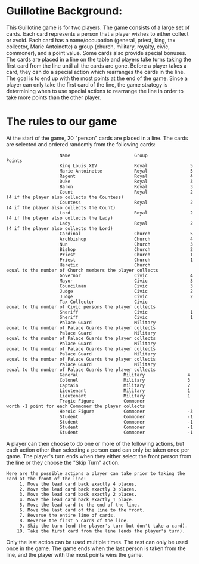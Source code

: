 # Guillotine Background:
This Guillotine game is for two players. The game consists of a large set of cards. Each card represents a person that a player wishes to either collect or avoid. Each card has a name/occupation (general, priest, king, tax collector, Marie Antoinette) a group (church, military, royalty, civic, commoner), and a point value. Some cards also provide special bonuses. The cards are placed in a line on the table and players take turns taking the first card from the line until all the cards are gone. Before a player takes a card, they can do a special action which rearranges the cards in the line. The goal is to end up with the most points at the end of the game. Since a player can only take the first card of the line, the game strategy is determining when to use special actions to rearrange the line in order to take more points than the other player.

# The rules to our game
At the start of the game, 20 "person" cards are placed in a line. The cards are selected and ordered randomly from the following cards:

                        Name                        Group              Points
                        King Louis XIV              Royal                5
                        Marie Antoinette            Royal                5
                        Regent                      Royal                4
                        Duke                        Royal                3
                        Baron                       Royal                3
                        Count                       Royal                2 (4 if the player also collects the Countess)
                        Countess                    Royal                2 (4 if the player also collects the Count)
                        Lord                        Royal                2 (4 if the player also collects the Lady)
                        Lady                        Royal                2 (4 if the player also collects the Lord)
                        Cardinal                    Church               5
                        Archbishop                  Church               4
                        Nun                         Church               3
                        Bishop                      Church               2
                        Priest                      Church               1
                        Priest                      Church               1
                        Heretic                     Church               equal to the number of Church members the player collects
                        Governor                    Civic                4
                        Mayor                       Civic                3
                        Councilman                  Civic                3
                        Judge                       Civic                2
                        Judge                       Civic                2
                        Tax Collector               Civic                equal to the number of Civic persons the player collects
                        Sheriff                     Civic                1
                        Sheriff                     Civic                1
                        Palace Guard                Military             equal to the number of Palace Guards the player collects
                        Palace Guard                Military             equal to the number of Palace Guards the player collects
                        Palace Guard                Military             equal to the number of Palace Guards the player collects
                        Palace Guard                Military             equal to the number of Palace Guards the player collects
                        Palace Guard                Military             equal to the number of Palace Guards the player collects
                        General	                Military	            4
                        Colonel	                Military	            3
                        Captain		            Military	            2
                        Lieutenant	            Military	            1
                        Lieutenant	            Military	            1
                        Tragic Figure	        Commoner	            worth -1 point for each Commoner the player collects
                        Heroic Figure	        Commoner	            -3
                        Student		            Commoner	            -1
                        Student	                Commoner		        -1
                        Student		            Commoner	           	-1
                        Student		            Commoner	           	-1

A player can then choose to do one or more of the following actions, but each action other than selecting a person card can only be taken once per game. The player's turn ends when they either select the front person from the line or they choose the "Skip Turn" action.

    Here are the possible actions a player can take prior to taking the card at the front of the line:
         1. Move the lead card back exactly 4 places.
         2. Move the lead card back exactly 3 places.
         3. Move the lead card back exactly 2 places.
         4. Move the lead card back exactly 1 place.
         5. Move the lead card to the end of the line.
         6. Move the last card of the line to the front.
         7. Reverse the entire line of cards.
         8. Reverse the first 5 cards of the line.
         9. Skip the turn (end the player's turn but don't take a card).
        10. Take the first card from the line (ends the player's turn).

Only the last action can be used multiple times. The rest can only be used once in the game.
The game ends when the last person is taken from the line, and the player with the most points wins the game.


